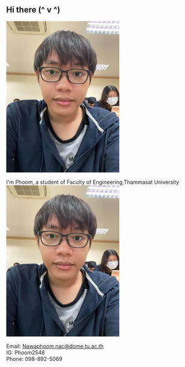 ## Hi there (^ v ^) 

![My_photo](My_photo.jpg)

I'm Phoom, a student of Faculty of Engineering,Thammasat University ![My_photo](My_photo.jpg)

Email: <Nawaphoom.nac@dome.tu.ac.th><br>
IG: Phoom2546<br>
Phone: 098-892-5069